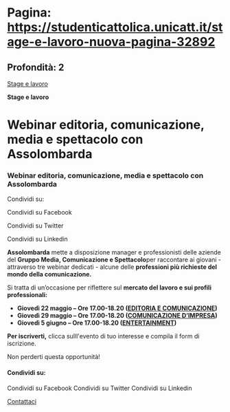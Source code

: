 # Pagina: https://studenticattolica.unicatt.it/stage-e-lavoro-nuova-pagina-32892

## Profondità: 2

[Stage e lavoro](avvisi-stage-e-lavoro)


**Stage e lavoro**

# Webinar editoria, comunicazione, media e spettacolo con Assolombarda

### Webinar editoria, comunicazione, media e spettacolo con Assolombarda

Condividi su:

Condividi su Facebook

Condividi su Twitter

Condividi su Linkedin

**Assolombarda** mette a disposizione manager e professionisti delle aziende del **Gruppo Media, Comunicazione e Spettacolo**per raccontare ai giovani - attraverso tre webinar dedicati - alcune delle **professioni più richieste del mondo della comunicazione.**

Si tratta di un’occasione per riflettere sul **mercato del lavoro e sui profili professionali:**

* **Giovedì 22 maggio – Ore 17.00-18.20 ([EDITORIA E COMUNICAZIONE](https://assolombarda-it.zoom.us/webinar/register/WN_7uccKB9LQ_2_5-eL2KckHA#/registration))**
* **Giovedì 29 maggio – Ore 17.00-18.20 ([COMUNICAZIONE D’IMPRESA](https://assolombarda-it.zoom.us/webinar/register/WN_Q6ERoPp1QjaPQwEmge0WYQ#/registration))**
* **Giovedì 5 giugno – Ore 17.00-18.20 ([ENTERTAINMENT](https://assolombarda-it.zoom.us/webinar/register/WN_BnS2r1nGTPaWZ2O9dl_LtA#/))**

**Per iscriverti,** clicca sulll'evento di tuo interesse e compila il form di iscrizione.

Non perderti questa opportunità!

#### Condividi su:

Condividi su Facebook
Condividi su Twitter
Condividi su Linkedin

[Contattaci](home-contatti "Contattaci")